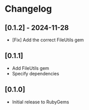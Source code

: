 # Changelog

## [0.1.2] - 2024-11-28

- [Fix] Add the correct FileUtils gem

## [0.1.1]

- Add FileUtils gem
- Specify dependencies

## [0.1.0]

- Initial release to RubyGems
